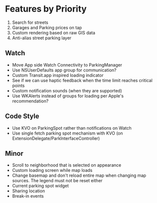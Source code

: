 # Features by Priority
1. Search for streets
2. Garages and Parking prices on tap
3. Custom rendering based on raw GIS data
4. Anti-alias street parking layer

## Watch
* Move App side Watch Connectivity to ParkingManager
* Use NSUserDefaults app group for communication?
* Custom Transit.app inspired loading indicator
* See if we can use haptic feedback when the time limit reaches critical points
* Custom notification sounds (when they are supported)
* Use WKAlerts instead of groups for loading per Apple's recommendation?

## Code Style
* Use KVO on ParkingSpot rather than notifications on Watch
* Use single fetch parking spot mechanism with KVO (on ExtensionDelegate/ParkInterfaceController)

## Minor
* Scroll to neighborhood that is selected on appearance
* Custom loading screen while map loads
* Change basemap and don't reload entire map when changing map sources. The legend must not be reset either
* Current parking spot widget
* Sharing location
* Break-in events
